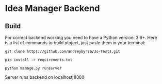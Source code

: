 # Idea Manager Backend

## **Build**

For correct backend working you need to have a Python version: 3.9+. Here is a list of commands to build ptoject, just paste them in your terminal:

```
git clone https://github.com/andreybyrsa/Jo-Tests.git
```

```
pip install -r requirements.txt

python manage.py runserver
```

Server runs backend on localhost:8000